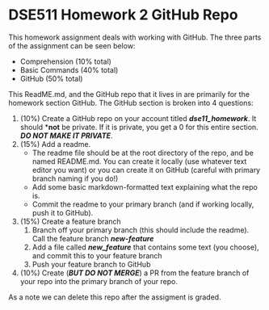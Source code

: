 # DSE511 Homework 2 GitHub Repo

This homework assignment deals with working with GitHub. The three parts of the assignment can 
be seen below:
+ Comprehension (10% total)
+ Basic Commands (40% total)
+ GitHub (50% total)


This ReadME.md, and the GitHub repo that it lives in are primarily for the homework section GitHub.
The GitHub section is broken into 4 questions:
1. (10%) Create a GitHub repo on your account titled ***dse11_homework***. It should ***not** be private.
If it is private, you get a 0 for this entire section. ***DO NOT MAKE IT PRIVATE***.
2. (15%) Add a readme.
   + The readme file should be at the root directory of the repo, and be named README.md. You can create it locally (use whatever text editor you want) or you can create it on GitHub
     (careful with primary branch naming if you do!)
   + Add some basic markdown-formatted text explaining what the repo is.
   + Commit the readme to your primary branch (and if working locally, push it to GitHub).
3. (15%) Create a feature branch
   1. Branch off your primary branch (this should include the readme). Call the feature branch ***new-feature***
   2. Add a file called ***new_feature*** that contains some text (you choose), and commit this to your feature branch
   3. Push your feature branch to GitHub
4. (10%) Create (***BUT DO NOT MERGE***) a PR from the feature branch of your repo into the primary branch of your repo.


As a note we can delete this repo after the assigment is graded.
